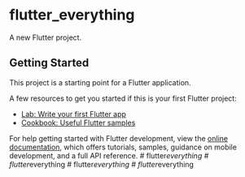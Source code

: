 # flutter_everything

A new Flutter project.

## Getting Started

This project is a starting point for a Flutter application.

A few resources to get you started if this is your first Flutter project:

- [Lab: Write your first Flutter app](https://docs.flutter.dev/get-started/codelab)
- [Cookbook: Useful Flutter samples](https://docs.flutter.dev/cookbook)

For help getting started with Flutter development, view the
[online documentation](https://docs.flutter.dev/), which offers tutorials,
samples, guidance on mobile development, and a full API reference.
#   f l u t t e r _ e v e r y t h i n g  
 #   f l u t t e r _ e v e r y t h i n g  
 #   f l u t t e r _ e v e r y t h i n g  
 #   f l u t t e r _ e v e r y t h i n g  
 